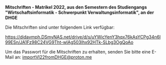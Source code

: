 **Mitschriften - Matrikel 2022, aus den Semestern des Studiengangs "Wirtschaftsinformatik - Schwerpunkt Verwaltungsinformatik", an der DHGE**

Die Mitschriften sind unter folgendem Link verfügbar:

https://didavmph.DSmyNAS.net/drive/d/s/uYWicYenY3hqx76kAsYCPg34n6l99ESn/JA1Fz98C24VG9Tht-wlAg503lhx92HTk-SLbg3OgQoAo

Um das Passwort für die Mitschriften zu erhalten, senden Sie bitte eine E-Mail an: importVI22fromDHGE@proton.me

